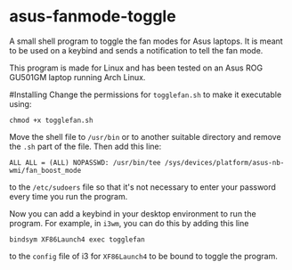 # asus-fanmode-toggle
A small shell program to toggle the fan modes for Asus laptops. It is meant to be used on a keybind and sends a notification to tell the fan mode.

This program is made for Linux and has been tested on an Asus ROG GU501GM laptop running Arch Linux. 


#Installing
Change the permissions for `togglefan.sh` to make it executable using:
```
chmod +x togglefan.sh
```


Move the shell file to `/usr/bin` or to another suitable directory and remove the `.sh` part of the file. Then add this line:

```
ALL ALL = (ALL) NOPASSWD: /usr/bin/tee /sys/devices/platform/asus-nb-wmi/fan_boost_mode
```
to the `/etc/sudoers` file so that it's not necessary to enter your password every time you run the program. 

Now you can add a keybind in your desktop environment to run the program. For example, in `i3wm`, you can do this by adding this line 
```
bindsym XF86Launch4 exec togglefan
```
to the `config` file of i3 for `XF86Launch4` to be bound to toggle the program.
